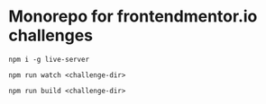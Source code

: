 # Monorepo for frontendmentor.io challenges

`npm i -g live-server`

`npm run watch <challenge-dir>`

`npm run build <challenge-dir>`
